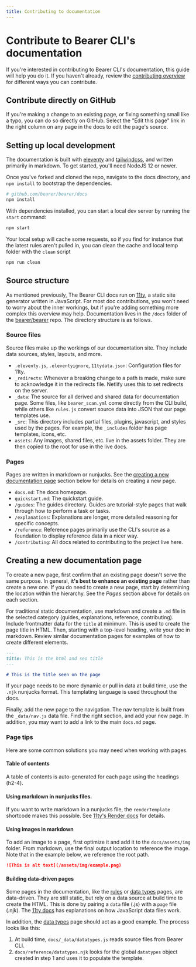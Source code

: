 ```yaml
---
title: Contributing to documentation
---
```


# Contribute to Bearer CLI's documentation

If you're interested in contributing to Bearer CLI's documentation, this guide will help you do it. If you haven't already, review the [contributing overview](/contributing/) for different ways you can contribute.

## Contribute directly on GitHub

If you're making a change to an existing page, or fixing something small like a typo, you can do so directly on GitHub. Select the "Edit this page" link in the right column on any page in the docs to edit the page's source.

## Setting up local development

The documentation is built with [eleventy](https://www.11ty.dev) and [tailwindcss](https://tailwindcss.com/), and written primarily in markdown. To get started, you'll need NodeJS 12 or newer.

Once you've forked and cloned the repo, navigate to the docs directory, and `npm install` to bootstrap the dependencies.

```bash
# github.com/bearer/bearer/docs
npm install
```

With dependencies installed, you can start a local dev server by running the `start` command:

```bash
npm start
```

Your local setup will cache some requests, so if you find for instance that the latest rules aren't pulled in, you can clean the cache and local temp folder with the `clean` script

```bash
npm run clean
```

## Source structure

As mentioned previously, The Bearer CLI docs run on [11ty](https://www.11ty.dev/), a static site generator written in JavaScript. For most doc contributions, you won't need to worry about the inner workings, but if you're adding something more complex this overview may help. Documentation lives in the `/docs` folder of the [bearer/bearer](https://github.com/bearer/bearer) repo. The directory structure is as follows.

### Source files

Source files make up the workings of our documentation site. They include data sources, styles, layouts, and more.

- `.eleventy.js`, `.eleventyignore`, `11tydata.json`: Configuration files for 11ty.
- `_redirects`: Whenever a breaking change to a path is made, make sure to acknowledge it in the redirects file. Netlify uses this to set redirects on the server.
- `_data`: The source for all derived and shared data for documentation page. Some files, like `bearer_scan.yml` come directly from the CLI build, while others like `rules.js` convert source data into JSON that our page templates use.
- `_src`: This directory includes partial files, plugins, javascript, and styles used by the pages. For example, the `_includes` folder has page templates, icons, etc.
- `assets`: Any images, shared files, etc. live in the assets folder. They are then copied to the root for use in the live docs.

### Pages

Pages are written in markdown or nunjucks. See the [creating a new documentation page](#creating-a-new-documentation-page) section below for details on creating a new page.

- `docs.md`: The docs homepage.
- `quickstart.md`: The quickstart guide.
- `/guides`: The guides directory. Guides are tutorial-style pages that walk through how to perform a task or tasks.
- `/explanations`: Explanations are longer, more detailed reasoning for specific concepts.
- `/reference`: Reference pages primarily use the CLI's source as a foundation to display reference data in a nicer way.
- `/contributing`: All docs related to contributing to the project live here.

## Creating a new documentation page

To create a new page, first confirm that an existing page doesn't serve the same purpose. In general, **it's best to enhance an existing page** rather than create a new one. If you do need to create a new page, start by determining the location within the hierarchy. See the _Pages_ section above for details on each section.

For traditional static documentation, use markdown and create a `.md` file in the selected category (guides, explanations, reference, contributing). Include frontmatter data for the `title` at minimum. This is used to create the page title in HTML. Then, starting with a top-level heading, write your doc in markdown. Review similar documentation pages for examples of how to create different elements.

```md
---
title: This is the html and seo title
---

# This is the title seen on the page
```

If your page needs to be more dynamic or pull in data at build time, use the `.njk` nunjucks format. This templating language is used throughout the docs.

Finally, add the new page to the navigation. The nav template is built from the `_data/nav.js` data file. Find the right section, and add your new page. In addition, you may want to add a link to the main `docs.md` page.

### Page tips

Here are some common solutions you may need when working with pages.

#### Table of contents

A table of contents is auto-generated for each page using the headings (h2-4).

#### Using markdown in nunjucks files.

If you want to write markdown in a nunjucks file, the `renderTemplate` shortcode makes this possible. See [11ty's Render docs](https://www.11ty.dev/docs/plugins/render/) for details.

#### Using images in markdown

To add an image to a page, first optimize it and add it to the `docs/assets/img` folder. From markdown, use the final output location to reference the image. Note that in the example below, we reference the root path.

```md
![This is alt text](/assets/img/example.png)
```

#### Building data-driven pages

Some pages in the documentation, like the [rules](/reference/rules/) or [data types](/reference/datatypes/) pages, are data-driven. They are still static, but rely on a data source at build time to create the HTML. This is done by pairing a `data` file (.js) with a `page` file (.njk). The [11ty docs](https://www.11ty.dev/docs/data-js/) has explanations on how JavaScript data files work.

In addition, the [data types](/reference/datatypes/) page should act as a good example. The process looks like this:

1. At build time, `docs/_data/datatypes.js` reads source files from Bearer CLI.
2. `docs/reference/datatypes.njk` looks for the global `datatypes` object created in step 1 and uses it to populate the template.

